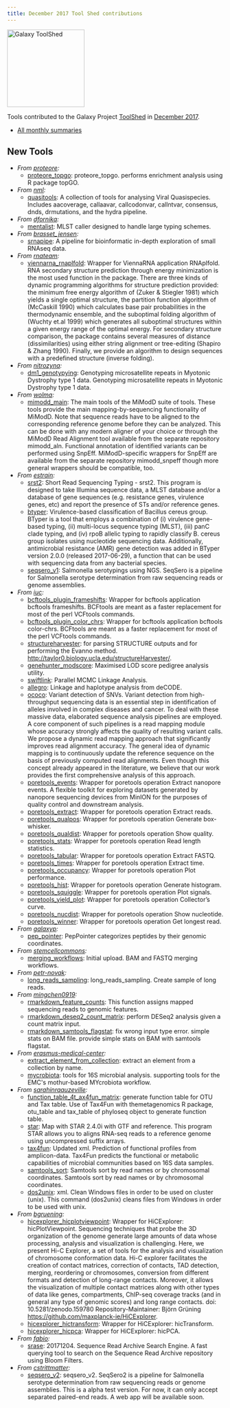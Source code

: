 ```yaml
---
title: December 2017 Tool Shed contributions
---
```


[<img class="float-right" src="/images/galaxy-logos/galaxy-toolshed-300.png" alt="Galaxy ToolShed" width="180">](http://toolshed.g2.bx.psu.edu/)

Tools contributed to the Galaxy Project [ToolShed](http://toolshed.g2.bx.psu.edu/) in [December 2017](/galaxy-updates/2018-01/).

* [All monthly summaries](/toolshed/contributions/)

## New Tools

* *From [proteore](https://toolshed.g2.bx.psu.edu/view/proteore):*
   * [proteore_topgo](https://toolshed.g2.bx.psu.edu/view/proteore/proteore_topgo):  proteore_topgo. performs enrichment analysis using R package topGO.
* *From [nml](https://toolshed.g2.bx.psu.edu/view/nml):*
   * [quasitools](https://toolshed.g2.bx.psu.edu/view/nml/quasitools):  A collection of tools for analysing Viral Quasispecies. Includes aacoverage, callaavar, callcodonvar, callntvar, consensus, dnds, drmutations, and the hydra pipeline.
* *From [dfornika](https://toolshed.g2.bx.psu.edu/view/dfornika):*
   * [mentalist](https://toolshed.g2.bx.psu.edu/view/dfornika/mentalist):  MLST caller designed to handle large typing schemes.
* *From [brasset_jensen](https://toolshed.g2.bx.psu.edu/view/brasset_jensen):*
   * [srnapipe](https://toolshed.g2.bx.psu.edu/view/brasset_jensen/srnapipe):  A pipeline for bioinformatic in-depth exploration of small RNAseq data.
* *From [rnateam](https://toolshed.g2.bx.psu.edu/view/rnateam):*
   * [viennarna_rnaplfold](https://toolshed.g2.bx.psu.edu/view/rnateam/viennarna_rnaplfold):  Wrapper for ViennaRNA application RNAplfold. RNA secondary structure prediction through energy minimization is the most used function in the package. There are three kinds of dynamic programming algorithms for structure prediction provided: the minimum free energy algorithm of (Zuker & Stiegler 1981) which yields a single optimal structure, the partition function algorithm of (McCaskill 1990) which calculates base pair probabilities in the thermodynamic ensemble, and the suboptimal folding algorithm of (Wuchty et.al 1999) which generates all suboptimal structures within a given energy range of the optimal energy. For secondary structure comparison, the package contains several measures of distance (dissimilarities) using either string alignment or tree-editing (Shapiro & Zhang 1990). Finally, we provide an algorithm to design sequences with a predefined structure (inverse folding).
* *From [nitrozyna](https://toolshed.g2.bx.psu.edu/view/nitrozyna):*
   * [dm1_genotypying](https://toolshed.g2.bx.psu.edu/view/nitrozyna/dm1_genotypying):  Genotyping microsatellite repeats in Myotonic Dystrophy type 1 data. Genotyping microsatellite repeats in Myotonic Dystrophy type 1 data.
* *From [wolma](https://toolshed.g2.bx.psu.edu/view/wolma):*
   * [mimodd_main](https://toolshed.g2.bx.psu.edu/view/wolma/mimodd_main):  The main tools of the MiModD suite of tools. These tools provide the main mapping-by-sequencing functionality of MiModD. Note that sequence reads have to be aligned to the corresponding reference genome before they can be analyzed. This can be done with any modern aligner of your choice or through the MiModD Read Alignment tool available from the separate repository mimodd_aln. Functional annotation of identified variants can be performed using SnpEff. MiModD-specific wrappers for SnpEff are available from the separate repository mimodd_snpeff though more general wrappers should be compatible, too.
* *From [estrain](https://toolshed.g2.bx.psu.edu/view/estrain):*
   * [srst2](https://toolshed.g2.bx.psu.edu/view/estrain/srst2):  Short Read Sequencing Typing - srst2. This program is designed to take Illumina sequence data, a MLST database and/or a database of gene sequences (e.g. resistance genes, virulence genes, etc) and report the presence of STs and/or reference genes.
   * [btyper](https://toolshed.g2.bx.psu.edu/view/estrain/btyper):  Virulence-based classification of Bacillus cereus group. BTyper is a tool that employs a combination of (i) virulence gene-based typing, (ii) multi-locus sequence typing (MLST), (iii) panC clade typing, and (iv) rpoB allelic typing to rapidly classify B. cereus group isolates using nucleotide sequencing data.    Additionally, antimicrobial resistance (AMR) gene detection was added in BTyper version 2.0.0 (released 2017-06-29), a function that can be used with sequencing data from any bacterial species.
   * [seqsero_v1](https://toolshed.g2.bx.psu.edu/view/estrain/seqsero_v1):  Salmonella serotypings using NGS. SeqSero is a pipeline for Salmonella serotype determination from raw sequencing reads or genome assemblies.
* *From [iuc](https://toolshed.g2.bx.psu.edu/view/iuc):*
   * [bcftools_plugin_frameshifts](https://toolshed.g2.bx.psu.edu/view/iuc/bcftools_plugin_frameshifts):  Wrapper for bcftools application bcftools frameshifts. BCFtools are meant as a faster replacement for most of the perl VCFtools commands.
   * [bcftools_plugin_color_chrs](https://toolshed.g2.bx.psu.edu/view/iuc/bcftools_plugin_color_chrs):  Wrapper for bcftools application bcftools color-chrs. BCFtools are meant as a faster replacement for most of the perl VCFtools commands.
   * [structureharvester](https://toolshed.g2.bx.psu.edu/view/iuc/structureharvester):  for parsing STRUCTURE outputs and for performing the Evanno method. http://taylor0.biology.ucla.edu/structureHarvester/.
   * [genehunter_modscore](https://toolshed.g2.bx.psu.edu/view/iuc/genehunter_modscore):  Maximised LOD score pedigree analysis utility.
   * [swiftlink](https://toolshed.g2.bx.psu.edu/view/iuc/swiftlink):  Parallel MCMC Linkage Analysis.
   * [allegro](https://toolshed.g2.bx.psu.edu/view/iuc/allegro):  Linkage and haplotype analysis from deCODE.
   * [ococo](https://toolshed.g2.bx.psu.edu/view/iuc/ococo):  Variant detection of SNVs. Variant detection from high-throughput sequencing data is an essential step in identification of alleles involved in complex diseases and cancer. To deal with these massive data, elaborated sequence analysis pipelines are employed. A core component of such pipelines is a read mapping module whose accuracy strongly affects the quality of resulting variant calls.  We propose a dynamic read mapping approach that significantly improves read alignment accuracy. The general idea of dynamic mapping is to continuously update the reference sequence on the basis of previously computed read alignments. Even though this concept already appeared in the literature, we believe that our work provides the first comprehensive analysis of this approach.
   * [poretools_events](https://toolshed.g2.bx.psu.edu/view/iuc/poretools_events):  Wrapper for poretools operation Extract nanopore events. A flexible toolkit for exploring datasets generated by nanopore sequencing devices from MinION for the purposes of quality control and downstream analysis.
   * [poretools_extract](https://toolshed.g2.bx.psu.edu/view/iuc/poretools_extract):  Wrapper for poretools operation Extract reads.
   * [poretools_qualpos](https://toolshed.g2.bx.psu.edu/view/iuc/poretools_qualpos):  Wrapper for poretools operation Generate box-whisker.
   * [poretools_qualdist](https://toolshed.g2.bx.psu.edu/view/iuc/poretools_qualdist):  Wrapper for poretools operation Show quality.
   * [poretools_stats](https://toolshed.g2.bx.psu.edu/view/iuc/poretools_stats):  Wrapper for poretools operation Read length statistics.
   * [poretools_tabular](https://toolshed.g2.bx.psu.edu/view/iuc/poretools_tabular):  Wrapper for poretools operation Extract FASTQ.
   * [poretools_times](https://toolshed.g2.bx.psu.edu/view/iuc/poretools_times):  Wrapper for poretools operation Extract time.
   * [poretools_occupancy](https://toolshed.g2.bx.psu.edu/view/iuc/poretools_occupancy):  Wrapper for poretools operation Plot performance.
   * [poretools_hist](https://toolshed.g2.bx.psu.edu/view/iuc/poretools_hist):  Wrapper for poretools operation Generate histogram.
   * [poretools_squiggle](https://toolshed.g2.bx.psu.edu/view/iuc/poretools_squiggle):  Wrapper for poretools operation Plot signals.
   * [poretools_yield_plot](https://toolshed.g2.bx.psu.edu/view/iuc/poretools_yield_plot):  Wrapper for poretools operation Collector’s curve.
   * [poretools_nucdist](https://toolshed.g2.bx.psu.edu/view/iuc/poretools_nucdist):  Wrapper for poretools operation Show nucleotide.
   * [poretools_winner](https://toolshed.g2.bx.psu.edu/view/iuc/poretools_winner):  Wrapper for poretools operation Get longest read.
* *From [galaxyp](https://toolshed.g2.bx.psu.edu/view/galaxyp):*
   * [pep_pointer](https://toolshed.g2.bx.psu.edu/view/galaxyp/pep_pointer):  PepPointer categorizes peptides by their genomic coordinates.
* *From [stemcellcommons](https://toolshed.g2.bx.psu.edu/view/stemcellcommons):*
   * [merging_workflows](https://toolshed.g2.bx.psu.edu/view/stemcellcommons/merging_workflows): Initial upload. BAM and FASTQ merging workflows.
* *From [petr-novak](https://toolshed.g2.bx.psu.edu/view/petr-novak):*
   * [long_reads_sampling](https://toolshed.g2.bx.psu.edu/view/petr-novak/long_reads_sampling):  long_reads_sampling. Create sample of long reads.
* *From [mingchen0919](https://toolshed.g2.bx.psu.edu/view/mingchen0919):*
   * [rmarkdown_feature_counts](https://toolshed.g2.bx.psu.edu/view/mingchen0919/rmarkdown_feature_counts):  This function assigns mapped sequencing reads to genomic features.
   * [rmarkdown_deseq2_count_matrix](https://toolshed.g2.bx.psu.edu/view/mingchen0919/rmarkdown_deseq2_count_matrix):  perform DESeq2 analysis given a count matrix input.
   * [rmarkdown_samtools_flagstat](https://toolshed.g2.bx.psu.edu/view/mingchen0919/rmarkdown_samtools_flagstat): fix wrong input type error. simple stats on BAM file. provide simple stats on BAM with samtools flagstat.
* *From [erasmus-medical-center](https://toolshed.g2.bx.psu.edu/view/erasmus-medical-center):*
   * [extract_element_from_collection](https://toolshed.g2.bx.psu.edu/view/erasmus-medical-center/extract_element_from_collection):  extract an element from a collection by name.
   * [mycrobiota](https://toolshed.g2.bx.psu.edu/view/erasmus-medical-center/mycrobiota):  tools for 16S microbial analysis. supporting tools for the EMC's mothur-based MYcrobiota workflow.
* *From [sarahinraauzeville](https://toolshed.g2.bx.psu.edu/view/sarahinraauzeville):*
   * [function_table_4t_ax4fun_matrix](https://toolshed.g2.bx.psu.edu/view/sarahinraauzeville/function_table_4t_ax4fun_matrix):  generate function table for OTU and Tax table. Use of Tax4Fun with themetagenomics R package, otu_table and tax_table of phyloseq object to generate function table.
   * [star](https://toolshed.g2.bx.psu.edu/view/sarahinraauzeville/star):  Map with STAR 2.4.0i with GTF and reference. This program STAR allows you to aligns RNA-seq reads to a reference genome using uncompressed suffix arrays.
   * [tax4fun](https://toolshed.g2.bx.psu.edu/view/sarahinraauzeville/tax4fun): Updated xml. Prediction of functional profiles from amplicon-data. Tax4Fun predicts the functional or metabolic capabilities of microbial communities based on 16S data samples.
   * [samtools_sort](https://toolshed.g2.bx.psu.edu/view/sarahinraauzeville/samtools_sort):  Samtools sort by  read names or by chromosomal coordinates. Samtools sort by  read names or by chromosomal coordinates.
   * [dos2unix](https://toolshed.g2.bx.psu.edu/view/sarahinraauzeville/dos2unix): xml. Clean Windows files in order to be used on cluster (unix). This command (dos2unix) cleans files from Windows in order to be used with unix.
* *From [bgruening](https://toolshed.g2.bx.psu.edu/view/bgruening):*
   * [hicexplorer_hicplotviewpoint](https://toolshed.g2.bx.psu.edu/view/bgruening/hicexplorer_hicplotviewpoint):  Wrapper for HiCExplorer: hicPlotViewpoint. Sequencing techniques that probe the 3D organization of the genome generate large amounts of  data whose processing, analysis and visualization is challenging. Here, we present Hi-C Explorer,  a set of tools for the analysis and visualization of chromosome conformation data. Hi-C explorer  facilitates the creation of contact matrices, correction of contacts, TAD detection, merging,  reordering or chromosomes, conversion from different formats and detection of long-range contacts.  Moreover, it allows the visualization of multiple contact matrices along with other types of data  like genes, compartments, ChIP-seq coverage tracks (and in general any type of genomic scores) and long range contacts.    doi: 10.5281/zenodo.159780    Repository-Maintainer: Björn Grüning    https://github.com/maxplanck-ie/HiCExplorer.
   * [hicexplorer_hictransform](https://toolshed.g2.bx.psu.edu/view/bgruening/hicexplorer_hictransform):  Wrapper for HiCExplorer: hicTransform.
   * [hicexplorer_hicpca](https://toolshed.g2.bx.psu.edu/view/bgruening/hicexplorer_hicpca):  Wrapper for HiCExplorer: hicPCA.
* *From [fabio](https://toolshed.g2.bx.psu.edu/view/fabio):*
   * [srase](https://toolshed.g2.bx.psu.edu/view/fabio/srase): 20171204. Sequence Read Archive Search Engine. A fast querying tool to search on the Sequence Read Archive repository using Bloom Filters.
* *From [cstrittmatter](https://toolshed.g2.bx.psu.edu/view/cstrittmatter):*
   * [seqsero_v2](https://toolshed.g2.bx.psu.edu/view/cstrittmatter/seqsero_v2):  seqsero_v2. SeqSero2 is a pipeline for Salmonella serotype determination from raw sequencing reads or genome assemblies. This is a alpha test version. For now, it can only accept separated paired-end reads. A web app will be available soon.

